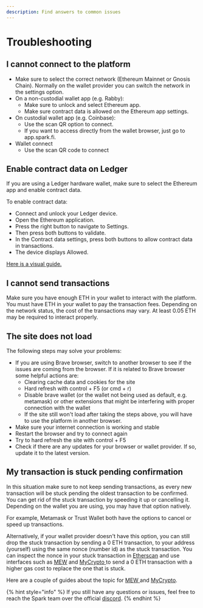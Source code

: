 ```yaml
---
description: Find answers to common issues
---
```


# Troubleshooting

## I cannot connect to the platform

* Make sure to select the correct network (Ethereum Mainnet or Gnosis Chain). Normally on the wallet provider you can switch the network in the settings option.
* On a non-custodial wallet app (e.g. Rabby):
  * Make sure to unlock and select Ethereum app.
  * Make sure contract data is allowed on the Ethereum app settings.
* On custodial wallet app (e.g. Coinbase):
  * Use the scan QR option to connect.
  * If you want to access directly from the wallet browser, just go to app.spark.fi.
* Wallet connect
  * Use the scan QR code to connect

## Enable contract data on Ledger

If you are using a Ledger hardware wallet, make sure to select the Ethereum app and enable contract data.

To enable contract data:

* Connect and unlock your Ledger device.
* Open the Ethereum application.
* Press the right button to navigate to Settings.
* Then press both buttons to validate.
* In the Contract data settings, press both buttons to allow contract data in transactions.
* The device displays Allowed.

[Here is a visual guide.](https://teckers.co/uniswap-ledger/)

## I cannot send transactions

Make sure you have enough ETH in your wallet to interact with the platform. You must have ETH in your wallet to pay the transaction fees. Depending on the network status, the cost of the transactions may vary. At least 0.05 ETH may be required to interact properly.

## The site does not load

The following steps may solve your problems:

* If you are using Brave browser, switch to another browser to see if the issues are coming from the browser. If it is related to Brave browser some helpful actions are:
  * Clearing cache data and cookies for the site
  * Hard refresh with control + F5 (or cmd + r)
  * Disable brave wallet (or the wallet not being used as default, e.g. metamask) or other extensions that might be interfering with proper connection with the wallet
  * If the site still won't load after taking the steps above, you will have to use the platform in another browser.
* Make sure your internet connection is working and stable
* Restart the browser and try to connect again
* Try to hard refresh the site with control + F5
* Check if there are any updates for your browser or wallet provider. If so, update it to the latest version.

## My transaction is stuck pending confirmation

In this situation make sure to not keep sending transactions, as every new transaction will be stuck pending the oldest transaction to be confirmed. You can get rid of the stuck transaction by speeding it up or cancelling it. Depending on the wallet you are using, you may have that option natively.

For example, Metamask or Trust Wallet both have the options to cancel or speed up transactions.

Alternatively, if your wallet provider doesn't have this option, you can still drop the stuck transaction by sending a 0 ETH transaction, to your address (yourself) using the same nonce (number id) as the stuck transaction. You can inspect the nonce in your stuck transaction in [Etherscan](https://etherscan.io) and use interfaces such as [MEW](https://www.myetherwallet.com/) and [MyCrypto ](https://mycrypto.com/)to send a 0 ETH transaction with a higher gas cost to replace the one that is stuck.

Here are a couple of guides about the topic for [MEW ](https://kb.myetherwallet.com/en/transactions/checking-or-replacing-a-tx-after-sending/)and [MyCrypto](https://support.mycrypto.com/how-to/sending/checking-or-replacing-a-transaction-after-it-has-been-sent).

{% hint style="info" %}
If you still have any questions or issues, feel free to reach the Spark team over the official [discord](https://discord.gg/sparkdao).
{% endhint %}
